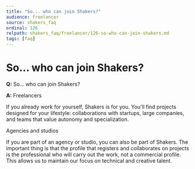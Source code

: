 ```yaml
---
title: "So... who can join Shakers?"
audience: freelancer
source: shakers_faq
ordinal: 126
relpath: shakers_faq/freelancer/126-so-who-can-join-shakers.md
tags: [faq]
---
```


# So... who can join Shakers?

**Q:** So... who can join Shakers?

**A:** Freelancers

If you already work for yourself, Shakers is for you. You'll find projects designed for your lifestyle: collaborations with startups, large companies, and teams that value autonomy and specialization.

Agencies and studios

If you are part of an agency or studio, you can also be part of Shakers. The important thing is that the profile that registers and collaborates on projects is the professional who will carry out the work, not a commercial profile.
This allows us to maintain our focus on technical and creative talent.
